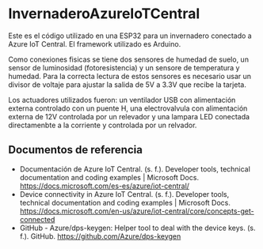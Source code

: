 # InvernaderoAzureIoTCentral
Este es el código utilizado en una ESP32 para un invernadero conectado a Azure IoT Central. El framework utilizado es Arduino.

Como conexiones fisicas se tiene dos sensores de humedad de suelo, un sensor de luminosidad (fotoresistencia) y un sensore de temperatura y humedad. Para la correcta lectura de estos sensores es necesario usar un divisor de voltaje para ajustar la salida de 5V a 3.3V que recibe la tarjeta.

Los actuadores utilizados fueron: un ventilador USB con alimentación externa controlado con un puente H, una electrovalvula con alimentación externa de 12V controlada por un relevador y una lampara LED conectada directamenbte a la corriente y controlada por un relvador. 

## Documentos de referencia
- Documentación de Azure IoT Central. (s. f.). Developer tools, technical documentation and coding 
examples | Microsoft Docs. https://docs.microsoft.com/es-es/azure/iot-central/
- Device connectivity in Azure IoT Central. (s. f.). Developer tools, technical documentation and coding 
examples | Microsoft Docs. https://docs.microsoft.com/en-us/azure/iot-central/core/concepts-get-connected
- GitHub - Azure/dps-keygen: Helper tool to deal with the device keys. (s. f.). GitHub. 
https://github.com/Azure/dps-keygen

